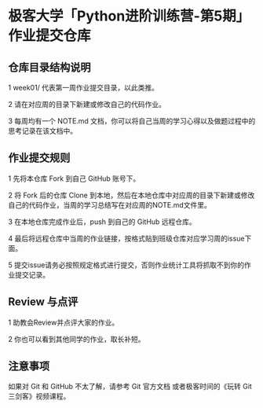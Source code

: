 
# 极客大学「Python进阶训练营-第5期」作业提交仓库
## 仓库目录结构说明
1 week01/ 代表第一周作业提交目录，以此类推。

2 请在对应周的目录下新建或修改自己的代码作业。

3 每周均有一个 NOTE.md 文档，你可以将自己当周的学习心得以及做题过程中的思考记录在该文档中。
## 作业提交规则
1 先将本仓库 Fork 到自己 GitHub 账号下。

2 将 Fork 后的仓库 Clone 到本地，然后在本地仓库中对应周的目录下新建或修改自己的代码作业，当周的学习总结写在对应周的NOTE.md文件里。

3 在本地仓库完成作业后，push 到自己的 GitHub 远程仓库。

4 最后将远程仓库中当周的作业链接，按格式贴到班级仓库对应学习周的issue下面。

5 提交issue请务必按照规定格式进行提交，否则作业统计工具将抓取不到你的作业提交记录。

## Review 与点评
1 助教会Review并点评大家的作业。

2 你也可以看到其他同学的作业，取长补短。

## 注意事项

如果对 Git 和 GitHub 不太了解，请参考 Git 官方文档 或者极客时间的《玩转 Git 三剑客》视频课程。
